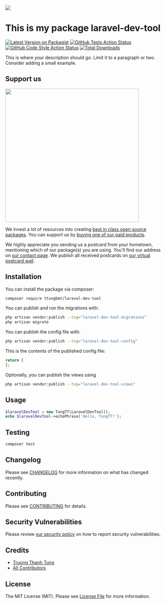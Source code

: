 
[<img src="https://github-ads.s3.eu-central-1.amazonaws.com/support-ukraine.svg?t=1" />](https://supportukrainenow.org)

# This is my package laravel-dev-tool

[![Latest Version on Packagist](https://img.shields.io/packagist/v/ttungbmt/laravel-dev-tool.svg?style=flat-square)](https://packagist.org/packages/ttungbmt/laravel-dev-tool)
[![GitHub Tests Action Status](https://img.shields.io/github/workflow/status/ttungbmt/laravel-dev-tool/run-tests?label=tests)](https://github.com/ttungbmt/laravel-dev-tool/actions?query=workflow%3Arun-tests+branch%3Amain)
[![GitHub Code Style Action Status](https://img.shields.io/github/workflow/status/ttungbmt/laravel-dev-tool/Fix%20PHP%20code%20style%20issues?label=code%20style)](https://github.com/ttungbmt/laravel-dev-tool/actions?query=workflow%3A"Fix+PHP+code+style+issues"+branch%3Amain)
[![Total Downloads](https://img.shields.io/packagist/dt/ttungbmt/laravel-dev-tool.svg?style=flat-square)](https://packagist.org/packages/ttungbmt/laravel-dev-tool)

This is where your description should go. Limit it to a paragraph or two. Consider adding a small example.

## Support us

[<img src="https://github-ads.s3.eu-central-1.amazonaws.com/laravel-dev-tool.jpg?t=1" width="419px" />](https://spatie.be/github-ad-click/laravel-dev-tool)

We invest a lot of resources into creating [best in class open source packages](https://spatie.be/open-source). You can support us by [buying one of our paid products](https://spatie.be/open-source/support-us).

We highly appreciate you sending us a postcard from your hometown, mentioning which of our package(s) you are using. You'll find our address on [our contact page](https://spatie.be/about-us). We publish all received postcards on [our virtual postcard wall](https://spatie.be/open-source/postcards).

## Installation

You can install the package via composer:

```bash
composer require ttungbmt/laravel-dev-tool
```

You can publish and run the migrations with:

```bash
php artisan vendor:publish --tag="laravel-dev-tool-migrations"
php artisan migrate
```

You can publish the config file with:

```bash
php artisan vendor:publish --tag="laravel-dev-tool-config"
```

This is the contents of the published config file:

```php
return [
];
```

Optionally, you can publish the views using

```bash
php artisan vendor:publish --tag="laravel-dev-tool-views"
```

## Usage

```php
$laravelDevTool = new TungTT\LaravelDevTool();
echo $laravelDevTool->echoPhrase('Hello, TungTT!');
```

## Testing

```bash
composer test
```

## Changelog

Please see [CHANGELOG](CHANGELOG.md) for more information on what has changed recently.

## Contributing

Please see [CONTRIBUTING](CONTRIBUTING.md) for details.

## Security Vulnerabilities

Please review [our security policy](../../security/policy) on how to report security vulnerabilities.

## Credits

- [Truong Thanh Tung](https://github.com/ttungbmt)
- [All Contributors](../../contributors)

## License

The MIT License (MIT). Please see [License File](LICENSE.md) for more information.
